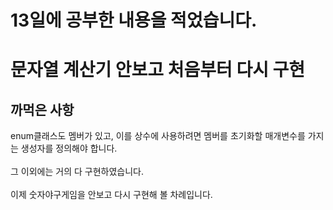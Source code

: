 # 13일에 공부한 내용을 적었습니다.

# 문자열 계산기 안보고 처음부터 다시 구현
## 까먹은 사항
enum클래스도 멤버가 있고, 이를 상수에 사용하려면 멤버를 초기화할 매개변수를 가지는 생성자를 정의해야 합니다.<br><br>
그 이외에는 거의 다 구현하였습니다.<br><br>
이제 숫자야구게임을 안보고 다시 구현해 볼 차례입니다.<br><br>
